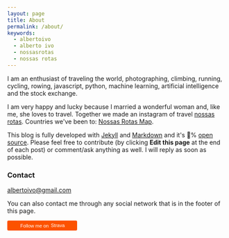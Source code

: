 ```yaml
---
layout: page
title: About
permalink: /about/
keywords:
  - albertoivo
  - alberto ivo
  - nossasrotas
  - nossas rotas
---
```


I am an enthusiast of traveling the world, photographing, climbing, running, cycling, rowing, javascript, python, machine learning, artificial intelligence and the stock exchange.

I am very happy and lucky because I married a wonderful woman and, like me, she loves to travel. Together we made an instagram of travel [nossas rotas](https://www.instagram.com/nossasrotas/). Countries we've been to: [Nossas Rotas Map](https://nossasrotas.firebaseapp.com).

This blog is fully developed with [Jekyll](https://jekyllrb.com) and [Markdown](https://guides.github.com/features/mastering-markdown/) and it's 💯% [open source](https://github.com/albertoivo/albertoivo.github.io). Please feel free to contribute (by clicking **Edit this page** at the end of each post) or comment/ask anything as well. I will reply as soon as possible.

### Contact

[albertoivo@gmail.com](mailto:albertoivo@gmail.com)

You can also contact me through any social network that is in the footer of this page.

<a style="display:inline-block;background-color:#FC5200;color:#fff;padding:5px 10px 5px 30px;font-size:11px;font-family:Helvetica, Arial, sans-serif;white-space:nowrap;text-decoration:none;background-repeat:no-repeat;background-position:10px center;border-radius:3px;background-image:url('http://badges.strava.com/logo-strava-echelon.png')" href='http://strava.com/athletes/19307969/badge' target="_clean">
  Follow me on
  <img src="http://badges.strava.com/logo-strava.png" alt="Strava" style="margin-left:2px;vertical-align:text-bottom" height=13 width=51 />
</a>
